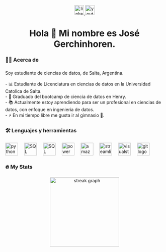 <div align="center">
  <a href="https://www.linkedin.com/in/jos%C3%A9-gerchinhoren-102573249/" target="_blank">
    <img src="https://img.shields.io/static/v1?message=LinkedIn&logo=linkedin&label=&color=0077B5&logoColor=white&labelColor=&style=for-the-badge" height="30" alt="linkedin logo"  />
  </a>
  <a href="https://www.youtube.com/channel/UCxzWoeCXLRcUDaHkZ-JUJFw" target="_blank">
    <img src="https://img.shields.io/static/v1?message=Youtube&logo=youtube&label=&color=FF0000&logoColor=white&labelColor=&style=for-the-badge" height="30" alt="youtube logo"  />
  </a>
</div>

###

<h1 align="center">Hola 👋 Mi nombre es José Gerchinhoren.</h1>

###

<h3 align="left">👩‍💻  Acerca de</h3>

###

<p align="left">Soy estudiante de ciencias de datos, de Salta, Argentina. <br><br>- 📊 Estudiante de Licenciatura en ciencias de datos en la Universidad Catolica de Salta.<br>- 🚀 Graduado del bootcamp de ciencia de datos en Henry.<br>- 📚 Actualmente estoy aprendiendo para ser un profesional en ciencias de datos, con enfoque en ingenieria de datos.<br>- ⚡ En mi tiempo libre me gusta ir al gimnasio 💪.<br></p>

###

<h3 align="left">🛠 Lenguajes y herramientas</h3>

###

<div align="left">
  <img src="https://cdn.jsdelivr.net/gh/devicons/devicon/icons/python/python-original-wordmark.svg" height="40" alt="python logo"  />
  <img width="12" />
  <img src="https://encrypted-tbn0.gstatic.com/images?q=tbn:ANd9GcSqHLvLmJwHIjhKyauNIUt2QS_DvrB_ADx5Vg&usqp=CAU" height="40" alt="SQL Server logo"  />
  <img width="12" />
  <img src="https://encrypted-tbn0.gstatic.com/images?q=tbn:ANd9GcSsfaKxicNTxqZyPgoL5S5T0YBxEo27qc4pug&usqp=CAU" height="40" alt="SQL Server logo"  />
  <img width="12" />  
  <img src="https://encrypted-tbn0.gstatic.com/images?q=tbn:ANd9GcSzt9YhmDCCNxLzB2BVpTJvvcYnzIcwIXdr_g&usqp=CAU" height="40" alt="power BI logo"  />
  <img width="12" />
  <img src="https://skillicons.dev/icons?i=aws" height="40" alt="amazonwebservices logo"  />
  <img width="12" />
  <img src="https://encrypted-tbn0.gstatic.com/images?q=tbn:ANd9GcSeYEax7ec88s_YDGU1F-IM2trFRjnWHAd7Z57Lwco3C9rcOWW3CDc_jEQQL_8pqXy8uhA&usqp=CAU" height="40" alt="streamlit logo"  />
  <img width="12" />
  <img src="https://cdn.jsdelivr.net/gh/devicons/devicon/icons/visualstudio/visualstudio-plain.svg" height="40" alt="visualstudio logo"  />
  <img width="12" />
  <img src="https://cdn.jsdelivr.net/gh/devicons/devicon/icons/git/git-original.svg" height="40" alt="git logo"  />
  <img width="12" />
  
</div>

###

<h3 align="left">🔥   My Stats</h3>

###

<div align="center">
  <img src="https://streak-stats.demolab.com?user=JoseGerchinhoren&locale=en&mode=daily&theme=dark&hide_border=false&border_radius=5&order=3" height="220" alt="streak graph"  />
</div>

###
